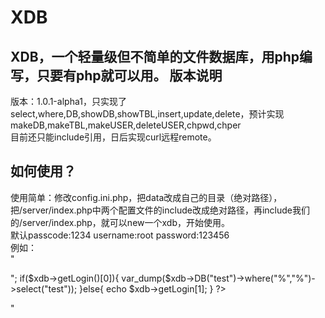 # XDB
XDB，一个轻量级但不简单的文件数据库，用php编写，只要有php就可以用。
版本说明
-------
版本：1.0.1-alpha1，只实现了select,where,DB,showDB,showTBL,insert,update,delete，预计实现makeDB,makeTBL,makeUSER,deleteUSER,chpwd,chper<br>
目前还只能include引用，日后实现curl远程remote。<br>

如何使用？
-----
使用简单：修改config.ini.php，把data改成自己的目录（绝对路径），把/server/index.php中两个配置文件的include改成绝对路径，再include我们的/server/index.php，就可以new一个xdb，开始使用。<br>
默认passcode:1234    username:root     password:123456<br>
例如：<br>
"
<?php
  include("./server/index.php");
  $xdb = new xdb("1234","123456","root");
  echo "<pre>";
  if($xdb->getLogin()[0]){
    var_dump($xdb->DB("test")->where("%","%")->select("test"));
  }else{
    echo $xdb->getLogin[1];
  }
?>
"
